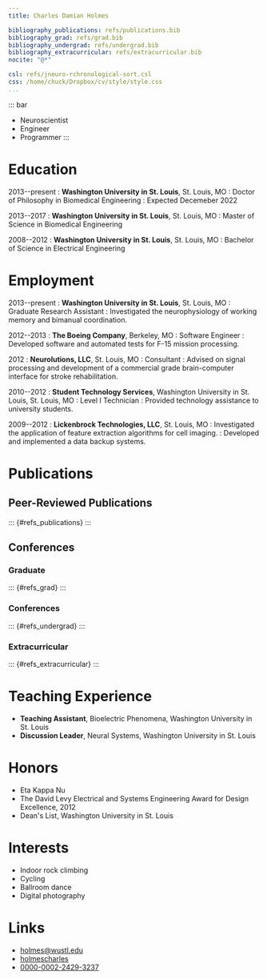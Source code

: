 ```yaml
---
title: Charles Damian Holmes

bibliography_publications: refs/publications.bib
bibliography_grad: refs/grad.bib
bibliography_undergrad: refs/undergrad.bib
bibliography_extracurricular: refs/extracurricular.bib
nocite: "@*"

csl: refs/jneuro-rchronological-sort.csl
css: /home/chuck/Dropbox/cv/style/style.css
...
```


::: bar
- Neuroscientist
- Engineer
- Programmer
:::

# Education

2013--present
: **Washington University in St. Louis**, St. Louis, MO
: Doctor of Philosophy in Biomedical Engineering
: Expected Decemeber 2022

2013--2017
: **Washington University in St. Louis**, St. Louis, MO
: Master of Science in Biomedical Engineering

2008--2012
: **Washington University in St. Louis**, St. Louis, MO
: Bachelor of Science in Electrical Engineering

# Employment

2013--present
: **Washington University in St. Louis**, St. Louis, MO
: Graduate Research Assistant
: Investigated the neurophysiology of working memory and bimanual coordination.

2012--2013
: **The Boeing Company**, Berkeley, MO
: Software Engineer
: Developed software and automated tests for F-15 mission processing.

2012
: **Neurolutions, LLC**, St. Louis, MO
: Consultant
: Advised on signal processing and development of a commercial grade brain-computer interface for stroke rehabilitation.

2010--2012
: **Student Technology Services**, Washington University in St. Louis, St. Louis, MO
: Level I Technician
: Provided technology assistance to university students.

2009--2012
: **Lickenbrock Technologies, LLC**, St. Louis, MO
: Investigated the application of feature extraction algorithms for cell imaging.
: Developed and implemented a data backup systems.

# Publications

## Peer-Reviewed Publications

::: {#refs_publications}
:::

## Conferences

### Graduate

::: {#refs_grad}
:::

### Conferences

::: {#refs_undergrad}
:::

### Extracurricular

::: {#refs_extracurricular}
:::

# Teaching Experience

- **Teaching Assistant**, Bioelectric Phenomena, Washington University in St. Louis
- **Discussion Leader**, Neural Systems, Washington University in St. Louis

# Honors

- Eta Kappa Nu
- The David Levy Electrical and Systems Engineering Award for Design Excellence, 2012
- Dean's List, Washington University in St. Louis

# Interests

- Indoor rock climbing
- Cycling
- Ballroom dance
- Digital photography

# Links

- [holmes@wustl.edu](mailto:holmes@wustl.edu)
- [holmescharles](https://github.com/holmescharles)
- [0000-0002-2429-3237](https://orcid.org/0000-0002-2429-3237)
